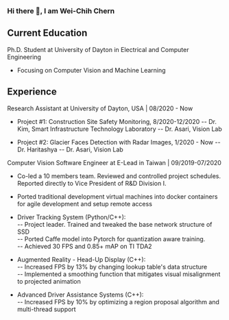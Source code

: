 ### Hi there 👋, I am Wei-Chih Chern 

## Current Education
Ph.D. Student at University of Dayton in Electrical and Computer Engineering
 - Focusing on Computer Vision and Machine Learning


## Experience
 Research Assistant at University of Dayton, USA |  08/2020 - Now
 - Project #1: Construction Site Safety Monitoring, 8/2020-12/2020
--   Dr. Kim, Smart Infrastructure Technology Laboratory
--   Dr. Asari, Vision Lab 

 - Project #2: Glacier Faces Detection with Radar Images, 1/2020 - Now
--   Dr. Haritashya
--   Dr. Asari, Vision Lab

Computer Vision Software Engineer at E-Lead in Taiwan | 09/2019-07/2020
- Co-led a 10 members team. Reviewed and controlled project schedules. Reported directly to Vice President of R&D Division I.  
- Ported traditional development virtual machines into docker containers for agile development and setup remote access  
  
- Driver Tracking System (Python/C++):  
-- Project leader. Trained and tweaked the base network structure of SSD  
-- Ported Caffe model into Pytorch for quantization aware training.  
-- Achieved 30 FPS and 0.85+ mAP on TI TDA2  
  
- Augmented Reality - Head-Up Display (C++):  
-- Increased FPS by 13% by changing lookup table's data structure  
-- Implemented a smoothing function that mitigates visual misalignment to projected animation  
  
- Advanced Driver Assistance Systems (C++):  
-- Increased FPS by 10% by optimizing a region proposal algorithm and multi-thread support
